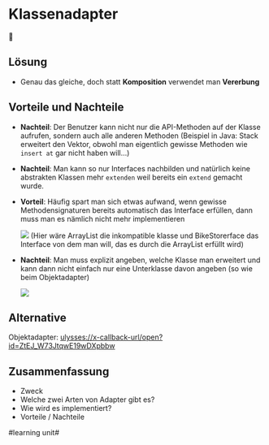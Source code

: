 # Klassenadapter
🔌

## Lösung

- Genau das gleiche, doch statt **Komposition** verwendet man **Vererbung**

## Vorteile und Nachteile

- **Nachteil**: Der Benutzer kann nicht nur die API-Methoden auf der Klasse aufrufen, sondern auch alle anderen Methoden (Beispiel in Java: Stack erweitert den Vektor, obwohl man eigentlich gewisse Methoden wie `insert at` gar nicht haben will…)
- **Nachteil**: Man kann so nur Interfaces nachbilden und natürlich keine abstrakten Klassen mehr `extenden` weil bereits ein `extend` gemacht wurde.
- **Vorteil**: Häufig spart man sich etwas aufwand, wenn gewisse Methodensignaturen bereits automatisch das Interface erfüllen, dann muss man es nämlich nicht mehr implementieren

	![][image-1]
	(Hier wäre ArrayList die inkompatible klasse und BikeStorerface das Interface von dem man will, das es durch die ArrayList erfüllt wird)

- **Nachteil**: Man muss explizit angeben, welche Klasse man erweitert und kann dann nicht einfach nur eine Unterklasse davon angeben (so wie beim Objektadapter)

	![][image-2]


## Alternative
Objektadapter: [ulysses://x-callback-url/open?id=ZtEJ\_W73JtqwE19wDXpbbw][1]

## Zusammenfassung
- Zweck
- Welche zwei Arten von Adapter gibt es?
- Wie wird es implementiert?
- Vorteile / Nachteile

[1]:	ulysses://x-callback-url/open?id=ZtEJ_W73JtqwE19wDXpbbw

[image-1]:	assets/DraggedImage-1.tiff
[image-2]:	assets/DraggedImage-2.tiff

#learning unit#